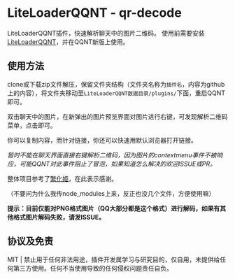 # LiteLoaderQQNT - qr-decode

LiteLoaderQQNT插件，快速解析聊天中的图片二维码。
使用前需要安装[LiteLoaderQQNT](https://github.com/mo-jinran/LiteLoaderQQNT)，并在QQNT新版上使用。

## 使用方法

clone或下载zip文件解压，保留文件夹结构（文件夹名称为`插件名`，内容为github上的内容），将文件夹移动至`LiteLoaderQQNT数据目录/plugins/`下面，重启QQNT即可。

双击聊天中的图片，在新弹出的图片预览界面对图片进行右键，可发现解析二维码菜单，点击即可。

你可以复制内容，而针对链接，你还可以快速用默认浏览器打开链接。



*暂时不能在聊天界面直接右键解析二维码，因为图片的contextmenu事件不被响应，可能QQNT对此事件阻止了冒泡，如果知道怎么解决的欢迎ISSUE或PR。*



整体项目参考了[繁化姬](https://github.com/qianxu2001/LiteLoaderQQNT-Plugin-Fanhuaji)，在此表示感谢。

（不要问为什么我传node_modules上来，反正也没几个文件，方便使用嘛）



**提示：目前仅能对PNG格式图片（QQ大部分都是这个格式）进行解码，如果有其他格式图片解码失败，请发ISSUE。**

## 协议及免责

MIT | 禁止用于任何非法用途，插件开发属学习与研究目的，仅自用，未提供给任何第三方使用。任何不当使用导致的任何侵权问题责任自负。
